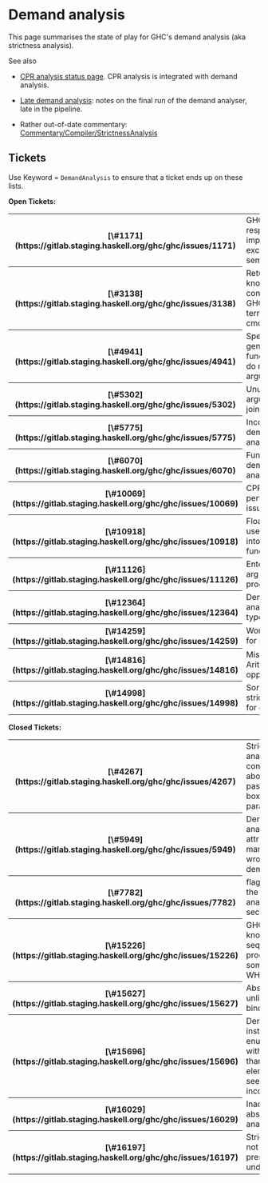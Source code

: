 # Demand analysis



This page summarises the state of play for GHC's demand analysis (aka strictness analysis).



See also


- [CPR analysis status page](nested-cpr).  CPR analysis is integrated with demand analysis.
- [Late demand analysis](late-dmd): notes on the final run of the demand analyser, late in the pipeline.

- Rather out-of-date commentary: [Commentary/Compiler/StrictnessAnalysis](commentary/compiler/strictness-analysis)

## Tickets



Use Keyword = `DemandAnalysis` to ensure that a ticket ends up on these lists.



**Open Tickets:**

<table><tr><th>[\#1171](https://gitlab.staging.haskell.org/ghc/ghc/issues/1171)</th>
<td>GHC doesn't respect the imprecise exceptions semantics</td></tr>
<tr><th>[\#3138](https://gitlab.staging.haskell.org/ghc/ghc/issues/3138)</th>
<td>Returning a known constructor: GHC generates terrible code for cmonad</td></tr>
<tr><th>[\#4941](https://gitlab.staging.haskell.org/ghc/ghc/issues/4941)</th>
<td>SpecConstr generates functions that do not use their arguments</td></tr>
<tr><th>[\#5302](https://gitlab.staging.haskell.org/ghc/ghc/issues/5302)</th>
<td>Unused arguments in join points</td></tr>
<tr><th>[\#5775](https://gitlab.staging.haskell.org/ghc/ghc/issues/5775)</th>
<td>Inconsistency in demand analysis</td></tr>
<tr><th>[\#6070](https://gitlab.staging.haskell.org/ghc/ghc/issues/6070)</th>
<td>Fun with the demand analyser</td></tr>
<tr><th>[\#10069](https://gitlab.staging.haskell.org/ghc/ghc/issues/10069)</th>
<td>CPR related performance issue</td></tr>
<tr><th>[\#10918](https://gitlab.staging.haskell.org/ghc/ghc/issues/10918)</th>
<td>Float once-used let binding into a recursive function</td></tr>
<tr><th>[\#11126](https://gitlab.staging.haskell.org/ghc/ghc/issues/11126)</th>
<td>Entered absent arg in a Repa program</td></tr>
<tr><th>[\#12364](https://gitlab.staging.haskell.org/ghc/ghc/issues/12364)</th>
<td>Demand analysis for sum types</td></tr>
<tr><th>[\#14259](https://gitlab.staging.haskell.org/ghc/ghc/issues/14259)</th>
<td>Worker/Wrapper for sum return</td></tr>
<tr><th>[\#14816](https://gitlab.staging.haskell.org/ghc/ghc/issues/14816)</th>
<td>Missed Called Arity opportunity?</td></tr>
<tr><th>[\#14998](https://gitlab.staging.haskell.org/ghc/ghc/issues/14998)</th>
<td>Sort out the strictness mess for exceptions</td></tr></table>




**Closed Tickets:**

<table><tr><th>[\#4267](https://gitlab.staging.haskell.org/ghc/ghc/issues/4267)</th>
<td>Strictness analyser is to conservative about passing a boxed parameter</td></tr>
<tr><th>[\#5949](https://gitlab.staging.haskell.org/ghc/ghc/issues/5949)</th>
<td>Demand analysis attributes manifestly wrong demand type</td></tr>
<tr><th>[\#7782](https://gitlab.staging.haskell.org/ghc/ghc/issues/7782)</th>
<td>flag to run the demand analysis a second time</td></tr>
<tr><th>[\#15226](https://gitlab.staging.haskell.org/ghc/ghc/issues/15226)</th>
<td>GHC doesn't know that seq\# produces something in WHNF</td></tr>
<tr><th>[\#15627](https://gitlab.staging.haskell.org/ghc/ghc/issues/15627)</th>
<td>Absent unlifted bindings</td></tr>
<tr><th>[\#15696](https://gitlab.staging.haskell.org/ghc/ghc/issues/15696)</th>
<td>Derived Ord instance for enumerations with more than 8 elements seems to be incorrect</td></tr>
<tr><th>[\#16029](https://gitlab.staging.haskell.org/ghc/ghc/issues/16029)</th>
<td>Inadequate absence analysis</td></tr>
<tr><th>[\#16197](https://gitlab.staging.haskell.org/ghc/ghc/issues/16197)</th>
<td>Strictness is not preserved under -O1</td></tr></table>



